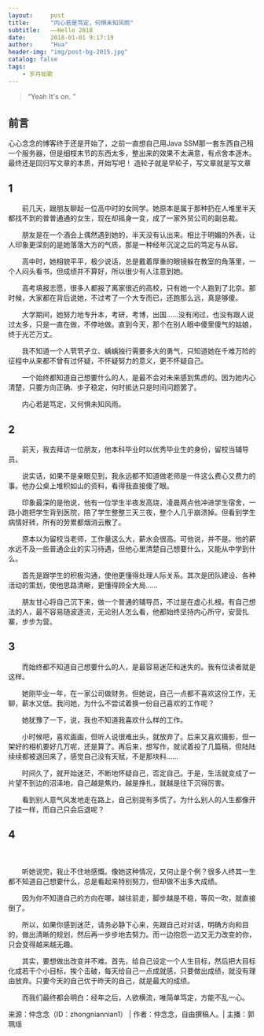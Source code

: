 ```yaml
---
layout:     post
title:      "内心若是笃定，何惧未知风雨"
subtitle:   ——Hello 2018
date:       2018-01-01 9:17:19
author:     "Hua"
header-img: "img/post-bg-2015.jpg"
catalog: false
tags:
    - 岁月如歌
---
```


> “Yeah It's on. ”


## 前言
心心念念的博客终于还是开始了，之前一直想自己用Java SSM那一套东西自己租一个服务器，但是细枝末节的东西太多，整出来的效果不太满意，有点舍本逐木。
最终还是回归写文章的本质，开始写吧！
造轮子就是早轮子，写文章就是写文章

## 1



　　前几天，跟朋友聊起一位高中时的女同学。她原本是属于那种扔在人堆里半天都找不到的普普通通的女生，现在却摇身一变，成了一家外贸公司的副总裁。



　　朋友是在一个酒会上偶然遇到她的，半天没有认出来。相比于明媚的外表，让人印象更深刻的是她落落大方的气质，那是一种经年沉淀之后的笃定与从容。



　　高中时，她相貌平平，极少说话，总是戴着厚重的眼镜躲在教室的角落里，一个人闷头看书，但成绩并不算好，所以很少有人注意到她。



　　高考填报志愿，很多人都报了离家很近的高校，只有她一个人跑到了北京。那时候，大家都在背后说她，不过考了一个大专而已，还跑那么远，真是够傻。



　　大学期间，她努力地专升本，考研，考博，出国……没有闲过，也没有跟人说过太多，只是一直在做，不停地做。直到今天，那个在别人眼中傻里傻气的姑娘，终于光芒万丈。



　　我不知道一个人茕茕孑立、蝺蝺独行需要多大的勇气，只知道她在千难万险的征程中从来都不曾有过怀疑，不怀疑努力的意义，更不怀疑自己。



　　一个始终都知道自己想要什么的人，是最不会对未来感到焦虑的。因为她内心清楚，只要方向正确、步子稳定，何时抵达只是时间问题罢了。



　　内心若是笃定，又何惧未知风雨。



## 2



　　前天，我去拜访一位朋友，他本科毕业时以优秀毕业生的身份，留校当辅导员。



　　说实话，如果不是亲眼见到，我永远都不知道做老师是一件这么费心又费力的事。他办公桌上堆积如山的资料，看得我直接傻了眼。



　　印象最深的是他说，他有一位学生半夜发高烧，凌晨两点他冲进学生宿舍，一路小跑把学生背到医院，陪了学生整整三天三夜，整个人几乎崩溃掉。但看到学生病情好转，所有的劳累都烟消云散了。



　　原本以为留校当老师，工作量这么大，薪水会很高。可他说，并不是。他的薪水远不及一些普通企业的实习待遇，但他心里清楚自己想要什么，又能从中学到什么。



　　首先是跟学生的积极沟通，使他更懂得处理人际关系。其次是团队建设、各种活动的策划，使他思路清晰，更懂得顾全大局……



　　朋友甘心将自己沉下来，做一个普通的辅导员，不过是在虚心扎根。有自己想法的人，最不容易随波逐流，无论别人怎么看，他都始终坚持内心所守，安营扎寨，步步为营。



## 3



　　而始终都不知道自己想要什么的人，是最容易迷茫和迷失的。我有位读者就是这样。



　　她刚毕业一年，在一家公司做财务。但她说，自己一点都不喜欢这份工作，无聊，薪水又低。我问她，为什么不尝试着换一份自己喜欢的工作呢？



　　她犹豫了一下，说，我也不知道我喜欢什么样的工作。




　　小时候吧，喜欢画画，但听人说很难出头，就放弃了。后来又喜欢摄影，但一架好的相机要好几万呢，还是算了。再后来，想写作，就试着投了几篇稿，但陆陆续续都被退回来了，感觉自己没有天赋，不是那块料……



　　时间久了，就开始迷茫，不断地怀疑自己，否定自己。于是，生活就变成了一片望不到边的沼泽地，自己越是焦灼，越是挣扎，就越是往下沉得厉害。



　　看到别人意气风发地走在路上，自己别提有多慌了。为什么别人的人生都像开了挂一样，而自己只会后退呢？



## 4

　

　　听她说完，我止不住地感慨。像她这种情况，又何止是个例？很多人终其一生都不知道自己想要什么，总是看起来特别努力，但却做不出多大成绩。



　　因为你不知道自己的方向在哪，越往前走，脚步越是不稳，等风一吹，就直接倒了。



　　所以，如果你感到迷茫，请务必静下心来，先跟自己对对话，明确方向和目的，做出清晰的规划，然后再一步步地去努力。而一边抱怨一边又无力改变的你，只会变得越来越无趣。



　　其实，要想做出改变并不难。首先，给自己设定一个人生目标，然后把大目标化成若干个小目标，挨个击破，每天给自己一点成就感，只要做出成绩，就没有理由放弃。只要今天的自己优于昨天的自己，就是最大的成绩。



　　而我们最终都会明白：经年之后，人欲横流，唯简单笃定，方能不乱一心。



来源：仲念念（ID：zhongniannian1） | 作者：仲念念，自由撰稿人。| 主播：郭珮瑶
